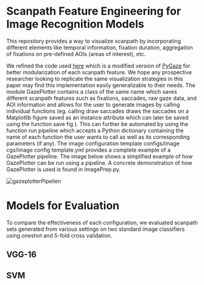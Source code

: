 # Scanpath Feature Engineering for Image Recognition Models

This repository provides a way to visualize scanpath by incorporating different elements like temporal information, fixation duration, aggregation of fixations on pre-defined AOIs (areas of interest), etc. 

We refined the code used [here](https://assets.researchsquare.com/files/rs-2088288/v1_covered.pdf?c=1667195112) which is a modified version of [PyGaze](https://link.springer.com/article/10.3758/s13428-013-0422-2) for better modularization of each scanpath feature. We hope any prospective researcher looking to replicate the same visualization strategies in
this paper may find this implementation easily generalizable to their needs. The module GazePlotter contains a class of the same name which saves different scanpath features such as fixations, saccades, raw gaze data, and AOI information and allows for the user to generate images by calling individual functions (eg. calling draw saccades draws the saccades on a Matplotlib figure saved as an instance attribute which can later be saved using the function save fig ). This can further be automated by using the function run pipeline which accepts a Python dictionary containing the name of each function the user wants to call as well as its corresponding parameters (if any). The image configuration template configs/image cgs/image config template.yml provides a complete example of a GazePlotter pipeline. The image below shows a simplified example of how GazePlotter can be run using a pipeline. A concrete demonstration of how GazePlotter is used is found in ImagePrep.py.

![gazeplotterPipelien](https://user-images.githubusercontent.com/93376103/226864153-aa3aba21-c76b-4641-bf19-6d8bea5fc59a.PNG)


# Models for Evaluation 
To compare the effectiveness of each configuration, we evaluated scanpath sets generated from various settings on two standard image classifiers using oneshot and 5-fold cross validation. 
## VGG-16

## SVM 
